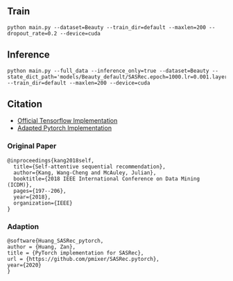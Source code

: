 ## Train
```
python main.py --dataset=Beauty --train_dir=default --maxlen=200 --dropout_rate=0.2 --device=cuda
```

## Inference
```
python main.py --full_data --inference_only=true --dataset=Beauty --state_dict_path='models/Beauty_default/SASRec.epoch=1000.lr=0.001.layer=2.head=1.hidden=50.maxlen=200.pth' --train_dir=default --maxlen=200 --device=cuda 
```

## Citation
- [Official Tensorflow Implementation](https://github.com/kang205/SASRec)
- [Adapted Pytorch Implementation](https://github.com/pmixer/SASRec.pytorch)


### Original Paper

```
@inproceedings{kang2018self,
  title={Self-attentive sequential recommendation},
  author={Kang, Wang-Cheng and McAuley, Julian},
  booktitle={2018 IEEE International Conference on Data Mining (ICDM)},
  pages={197--206},
  year={2018},
  organization={IEEE}
}
```

### Adaption
```
@software{Huang_SASRec_pytorch,
author = {Huang, Zan},
title = {PyTorch implementation for SASRec},
url = {https://github.com/pmixer/SASRec.pytorch},
year={2020}
}
```
